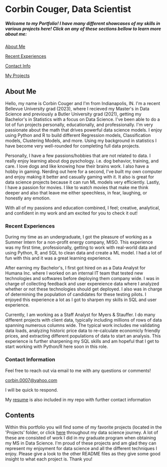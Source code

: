 # Corbin Couger, Data Scientist

##### Welcome to my Portfolio! I have many different showcases of my skills in various projects here! Click on any of these sections bellow to learn more about me:
[About Me](#about-me)

[Recent Experiences](#recent-experiences)

[Contact Info](#contact-information)

[My Projects](./project-page.html)

## About Me

Hello, my name is Corbin Couger and I'm from Indianapolis, IN. I'm a recent Bellevue University grad (2023), where I recieved my Master's in Data Science and previously a Butler University grad (2021), getting my Bachelor's in Statistics with a focus on Data Science. I've been able to do a lot of fun projects personally, educationally, and professionally. I'm very passionate about the math that drives powerful data science models. I enjoy using Python and R to build different Regression models, Classification models, Clustering Models, and more. Using my background in statistics I have become very well-rounded for completing full data projects.

Personally, I have a few passions/hobbies that are not related to data. I really enjoy learning about dog pyschology. i.e. dog behavior, training, and care. I love dogs and like knowing how their brains work. I also have a hobby in gaming. Nerding out here for a second, I've built my own computer and enjoy making it better and casually gaming with it. It also is great for data science projects because it can run ML models very efficiently. Lastly, I have a passion for movies. I like to watch movies that make me think deeper and also that leave me either speechless, in fear, laughing, or honestly any emotion.

With all of my passions and education combined, I feel; creative, analytical, and confident in my work and am excited for you to check it out!

### Recent Experiences

During my time as an undergraduate, I got the pleasure of working as a Summer Intern for a non-profit energy company, MISO. This experience was my first time, professionally, getting to work with real-world data and using Python, R, and SQL to clean data and create a ML model. I had a lot of fun with this and it was a great learning experience.

After earning my Bachelor's, I first got hired on as a Data Analyst for Humana Inc. where I worked on an internal IT team that tested new technologies and softwares before deploying them company wide. I was in charge of collecting feedback and user expereience data where I analyzed whether or not these technologies should get deployed. I also was in charge of determining the population of candidates for these testing pilots. I enjoyed this experience a lot as I got to sharpen my skills in SQL and user experience.

Currently, I am working as a Staff Analyst for Myers & Stauffer. I do many different projects with client data, typically including millions of rows of data spanning numerous columns wide. The typical work includes me validating data loads, analyzing historic price data to re-calculate economicly friendly prices, and extracting different populations of data to start an analysis. This experience is further sharpening my SQL skills and am hopeful that I get to start working with Python/R here soon in this role.

### Contact Information
Feel free to reach out via email to me with any questions or comments!

corbin.0007@yahoo.com

I will be quick to respond.

My [resume](https://github.com/ccouger/ccouger.github.io/blob/main/Corbin%20Couger%20Resume.pdf) is also included in my repo with further contact information

## Contents

Within this portfolio you will find some of my favorite projects (located in the 'Projects' folder, or click [here](https://github.com/ccouger/ccouger.github.io/tree/main/Projects) throughout my data science journey. A lot of these are consisted of work I did in my graduate program when obtaining my MS in Data Science. I'm proud of these projects and am glad they can represent my enjoyment for data science and all the different techniques I enjoy. Please give a look to the other README files as they give some good insight to what each project is. Thank you!

